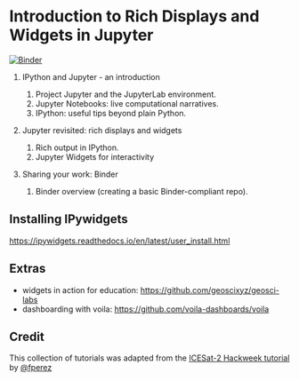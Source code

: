 # Introduction to Rich Displays and Widgets in Jupyter

[![Binder](https://mybinder.org/badge_logo.svg)](https://mybinder.org/v2/gh/lheagy/scipyla-jupyter/master)

1. IPython and Jupyter - an introduction
   1. Project Jupyter and the JupyterLab environment.
   1. Jupyter Notebooks: live computational narratives.
   1. IPython: useful tips beyond plain Python.
   
2. Jupyter revisited: rich displays and widgets
   1. Rich output in IPython.
   1. Jupyter Widgets for interactivity

3. Sharing your work: Binder
   1. Binder overview (creating a basic Binder-compliant repo).

## Installing IPywidgets

https://ipywidgets.readthedocs.io/en/latest/user_install.html

## Extras

- widgets in action for education: https://github.com/geoscixyz/geosci-labs
- dashboarding with voila: https://github.com/voila-dashboards/voila 


## Credit

This collection of tutorials was adapted from the [ICESat-2 Hackweek tutorial](https://github.com/ICESAT-2HackWeek/intro-jupyter-git) by [@fperez](https://github.com/fperez)
